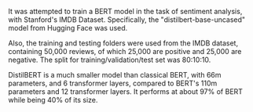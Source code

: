 It was attempted to train a BERT model in the task of sentiment analysis, with Stanford's IMDB Dataset. Specifically, the "distilbert-base-uncased" model from Hugging Face was used. 

Also, the training and testing folders were used from the IMDB dataset, containing 50,000 reviews, of which 25,000 are positive and 25,000 are negative. The split for training/validation/test set was 80:10:10. 

DistilBERT is a much smaller model than classical BERT, with 66m parameters, and 6 transformer layers, compared to BERT's 110m parameters and 12 transformer layers. It performs at about 97% of BERT while being 40% of its size.
